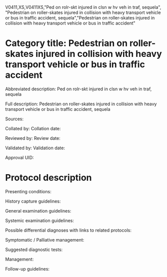 V0411,XS,V0411XS,"Ped on rolr-skt injured in clsn w hv veh in traf, sequela", "Pedestrian on roller-skates injured in collision with heavy transport vehicle or bus in traffic accident, sequela","Pedestrian on roller-skates injured in collision with heavy transport vehicle or bus in traffic accident"
# Category title: Pedestrian on roller-skates injured in collision with heavy transport vehicle or bus in traffic accident

Abbreviated description: Ped on rolr-skt injured in clsn w hv veh in traf, sequela

Full description: Pedestrian on roller-skates injured in collision with heavy transport vehicle or bus in traffic accident, sequela

Sources:

Collated by:
Collation date:

Reviewed by:
Review date:

Validated by:
Validation date:

Approval UID:

# Protocol description

Presenting conditions:

History capture guidelines:

General examination guidelines:

Systemic examination guidelines:

Possible differential diagnoses with links to related protocols:

Symptomatic / Palliative management:

Suggested diagnostic tests:

Management:

Follow-up guidelines:
